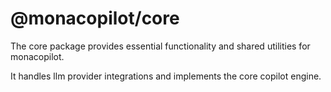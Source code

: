 # @monacopilot/core

The core package provides essential functionality and shared utilities for monacopilot.

It handles llm provider integrations and implements the core copilot engine.
